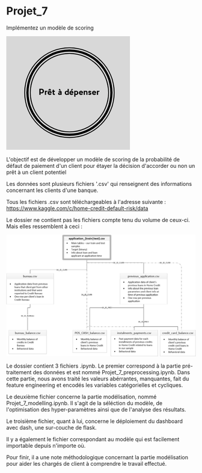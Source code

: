 # Projet_7
Implémentez un modèle de scoring

<img src="logo_entreprise.png">

L'objectif est de développer un modèle de scoring de la probabilité de défaut de paiement d'un client pour étayer la décision d'accorder ou non un prêt à un client potentiel

Les données sont plusieurs fichiers '.csv' qui renseignent des informations concernant les clients d'une banque. 

Tous les fichiers .csv sont téléchargeables à l'adresse suivante : https://www.kaggle.com/c/home-credit-default-risk/data

Le dossier ne contient pas les fichiers compte tenu du volume de ceux-ci. Mais elles ressemblent à ceci :

<img src="home_credit.png">

Le dossier contient 3 fichiers .ipynb. Le premier correspond à la partie pré-traitement des données et est nommé Projet_7_preprocessing.ipynb.
Dans cette partie, nous avons traité les valeurs abérrantes, manquantes, fait du feature engineering et encodés les variables catégorielles et cycliques.

Le deuxième fichier concerne la partie modélisation, nommé Projet_7_modelling.ipynb. Il s'agit de la séléction du modèle,
de l'optimisation des hyper-paramètres ainsi que de l'analyse des résultats.

Le troisième fichier, quant à lui, concerne le déploiement du dashboard avec dash, une sur-couche de flask.

Il y a également le fichier correspondant au modèle qui est facilement importable depuis n'importe où.

Pour finir, il a une note méthodologique concernant la partie modélisation pour aider les chargés de client à comprendre le travail effectué.

